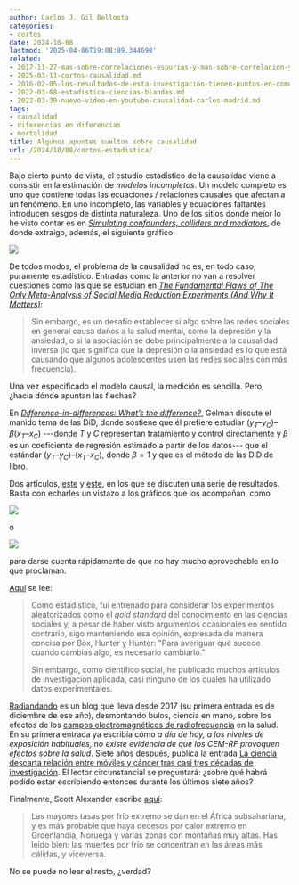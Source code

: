 ```yaml
---
author: Carlos J. Gil Bellosta
categories:
- cortos
date: 2024-10-08
lastmod: '2025-04-06T19:08:09.344690'
related:
- 2017-11-27-mas-sobre-correlaciones-espurias-y-mas-sobre-correlacion-y-causalidad.md
- 2025-03-11-cortos-causalidad.md
- 2016-02-05-los-resultados-de-esta-investigacion-tienen-puntos-en-comun-con-la-metodologia-cientifica-aunque-en-ningun-momento-tendran-la-misma-validez-ni-tampoco-es-su-intencion-que-la-tenga.md
- 2022-03-08-estadistica-ciencias-blandas.md
- 2022-03-30-nuevo-video-en-youtube-causalidad-carlos-madrid.md
tags:
- causalidad
- diferencias en diferencias
- mortalidad
title: Algunos apuntes sueltos sobre causalidad
url: /2024/10/08/cortos-estadistica/
---
```


Bajo cierto punto de vista, el estudio estadístico de la causalidad viene a consistir en la estimación de _modelos incompletos_. Un modelo completo es uno que contiene todas las ecuaciones / relaciones causales que afectan a un fenómeno. En uno incompleto, las variables y ecuaciones faltantes introducen sesgos de distinta naturaleza. Uno de los sitios donde mejor lo he visto contar es en [_Simulating confounders, colliders and mediators_](http://freerangestats.info/blog/2023/06/04/causality-sims.html), de donde extraigo, además, el siguiente gráfico:

![](/wp-uploads/2024/causalidad-free-range-statistics.png#center)


De todos modos, el problema de la causalidad no es, en todo caso, puramente estadístico. Entradas como la anterior no van a resolver cuestiones como las que se estudian en [_The Fundamental Flaws of The Only Meta-Analysis of Social Media Reduction Experiments (And Why It Matters)_](https://www.afterbabel.com/p/the-case-for-causality-part-1):

> Sin embargo, es un desafío establecer si algo sobre las redes sociales en general causa daños a la salud mental, como la depresión y la ansiedad, o si la asociación se debe principalmente a la causalidad inversa (lo que significa que la depresión o la ansiedad es lo que está causando que algunos adolescentes usen las redes sociales con más frecuencia).

Una vez especificado el modelo causal, la medición es sencilla. Pero, ¿hacia dónde apuntan las flechas?

En [_Difference-in-differences: What’s the difference?_](https://statmodeling.stat.columbia.edu/2023/10/11/difference-in-differences-whats-the-difference/), Gelman discute el manido tema de las DiD, donde sostiene que él prefiere estudiar $(y_T – y_C) – \beta(x_T – x_C)$ ---donde $T$ y $C$ representan tratamiento y control directamente y $\beta$ es un coeficiente de regresión estimado a partir de los datos--- que el estándar
$(y_T – y_C) – (x_T – x_C)$, donde $\beta = 1$ y que es el método de las DiD de libro.

Dos artículos,
[este](https://nadaesgratis.es/david-cuberes/el-impacto-de-los-caballos-en-las-naciones-nativo-americanas) y
[este](https://statmodeling.stat.columbia.edu/2024/03/28/banning-the-use-of-common-sense-in-data-analysis-increases-cases-of-research-failure-evidence-from-sweden/), en los que se discuten una serie de resultados. Basta con echarles un vistazo a los gráficos que los acompañan, como

![](/wp-uploads/2024/causalidad_202410-01.png#center)

o

![](/wp-uploads/2024/causalidad_202410-02.jpg#center)

para darse cuenta rápidamente de que no hay mucho aprovechable en lo que proclaman.

[Aquí](https://statmodeling.stat.columbia.edu/2023/11/07/experimental-reasoning-in-social-science/) se lee:

> Como estadístico, fui entrenado para considerar los experimentos aleatorizados como el _gold standard_ del conocimiento en las ciencias sociales y, a pesar de haber visto argumentos ocasionales en sentido contrario, sigo manteniendo esa opinión, expresada de manera concisa por Box, Hunter y Hunter: "Para averiguar qué sucede cuando cambias algo, es necesario cambiarlo."
>
> Sin embargo, como científico social, he publicado muchos artículos de investigación aplicada, casi ninguno de los cuales ha utilizado datos experimentales.

[Radiandando](https://radiandando.es/)
es un blog que lleva desde 2017 (su primera entrada es de diciembre de ese año), desmontando bulos, ciencia en mano, sobre los efectos de los
[campos electromagnéticos de radiofrecuencia](https://radiandando.es/2017/12/21/cem-rf-de-que-estamos-hablando-mosquitos-piedras-o-bloques-de-granito/)
en la salud. En su primera entrada ya escribía cómo _a día de hoy, a los niveles de exposición habituales, no existe evidencia de que los CEM-RF provoquen efectos sobre la salud_. Siete años después, publica la entrada
[La ciencia descarta relación entre móviles y cáncer tras casi tres décadas de investigación](https://radiandando.es/2024/09/03/la-ciencia-descarta-relacion-entre-moviles-y-cancer-tras-casi-tres-decadas-de-investigacion/).
El lector circunstancial se preguntará: ¿sobre qué habrá podido estar escribiendo entonces durante los últimos siete años?

Finalmente, Scott Alexander escribe [aquí](https://www.astralcodexten.com/p/chilling-effects):

> Las mayores tasas por frío extremo se dan en el África subsahariana, y es más probable que haya decesos por calor extremo en Groenlandia, Noruega y varias zonas con montañas muy altas. Has leído bien: las muertes por frío se concentran en las áreas más cálidas, y viceversa.

No se puede no leer el resto, ¿verdad?
